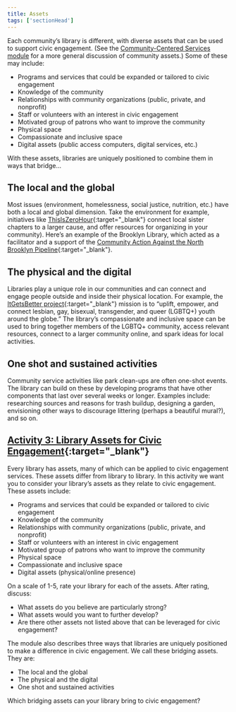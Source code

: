 ```yaml
---
title: Assets
tags: ['sectionHead']
---
```


Each community’s library is different, with diverse assets that can be used to support civic engagement. (See the [Community-Centered Services module](/modules/community-centered-services/) for a more general discussion of community assets.) Some of these may include:
* Programs and services that could be expanded or tailored to civic engagement
* Knowledge of the community 
* Relationships with community organizations (public, private, and nonprofit)
* Staff or volunteers with an interest in civic engagement
* Motivated group of patrons who want to improve the community
* Physical space
* Compassionate and inclusive space
* Digital assets (public access computers, digital services, etc.)

With these assets, libraries are uniquely positioned to combine them in ways that bridge…

<div class="colorhighlight color1" markdown="1">

## The local and the global

Most issues (environment, homelessness, social justice, nutrition, etc.) have both a local and global dimension. 
Take the environment for example, initiatives like [ThisIsZeroHour](https://www.thisiszerohour.org/){:target="_blank"} 
connect local sister chapters to a larger cause, and offer resources for organizing in your community). 
Here’s an example of the Brooklyn Library, which acted as a facilitator and a support of the [Community Action Against the North Brooklyn Pipeline](https://borrowed-time.org/2021/07/02/the-people-vs-the-pipeline-community-action-against-the-north-brooklyn-pipeline/){:target="_blank"}.

</div>

<div class="colorhighlight color2" markdown="1">

## The physical and the digital

Libraries play a unique role in our communities and can connect and engage people outside and inside their physical location. 
For example, the [ItGetsBetter project](https://itgetsbetter.org/){:target="_blank"} mission is to “uplift, empower, and connect lesbian, gay, bisexual, transgender, and queer (LGBTQ+) 
youth around the globe.” The library’s compassionate and inclusive space can be used to bring together members of the LGBTQ+ community, access relevant resources, connect to a larger community online, 
and spark ideas for local activities. 

</div>

<div class="colorhighlight color3" markdown="1">

## One shot and sustained activities

Community service activities like park clean-ups are often one-shot events. 
The library can build on these by developing programs that have other components that last over several weeks or longer. 
Examples include: researching sources and reasons for trash buildup, designing a garden, envisioning other ways to discourage littering (perhaps a beautiful mural?), and so on.

</div>

<div class="activity callout" markdown="1">

## [Activity 3: Library Assets for Civic Engagement](https://docs.google.com/document/d/1uPmhiT61et6bkAChEcgjCZPWVTGtgmdrK6o7MoNqlvU/edit#bookmark=id.rs5fd3529uaq){:target="_blank"}

Every library has assets, many of which can be applied to civic engagement services. These assets differ from library to library. 
In this activity we want you to consider your library’s assets as they relate to civic engagement. These assets include:

* Programs and services that could be expanded or tailored to civic engagement
* Knowledge of the community 
* Relationships with community organizations (public, private, and nonprofit)
* Staff or volunteers with an interest in civic engagement
* Motivated group of patrons who want to improve the community
* Physical space
* Compassionate and inclusive space
* Digital assets (physical/online presence)

On a scale of 1-5, rate your library for each of the assets. After rating, discuss:

* What assets do you believe are particularly strong? 
* What assets would you want to further develop? 
* Are there other assets not listed above that can be leveraged for civic engagement?

The module also describes three ways that libraries are uniquely positioned to make a difference in civic engagement. We call these bridging assets. 
They are:

* The local and the global
* The physical and the digital
* One shot and sustained activities

Which bridging assets can your library bring to civic engagement? 
</div>
